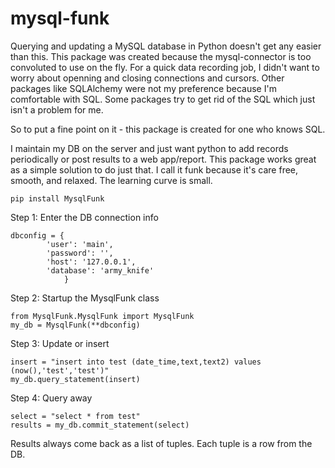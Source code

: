 # mysql-funk

Querying and updating a MySQL database in Python doesn't get any easier than this. This package was created because the mysql-connector is too convoluted to use on the fly. For a quick data recording job, I didn't want to worry about openning and closing connections and cursors. Other packages like SQLAlchemy were not my preference because I'm comfortable with SQL. Some packages try to get rid of the SQL which just isn't a problem for me.

So to put a fine point on it - this package is created for one who knows SQL.

I maintain my DB on the server and just want python to add records periodically or post results to a web app/report. This package works great as a simple solution to do just that. I call it funk because it's care free, smooth, and relaxed. The learning curve is small.

```
pip install MysqlFunk
```

Step 1: Enter the DB connection info

```
dbconfig = {
        'user': 'main',
        'password': '',
        'host': '127.0.0.1',
        'database': 'army_knife'
            }
```

Step 2: Startup the MysqlFunk class
```
from MysqlFunk.MysqlFunk import MysqlFunk
my_db = MysqlFunk(**dbconfig)
```
Step 3: Update or insert
```
insert = "insert into test (date_time,text,text2) values (now(),'test','test')"
my_db.query_statement(insert)
```
Step 4: Query away
```
select = "select * from test"
results = my_db.commit_statement(select)
```
Results always come back as a list of tuples. Each tuple is a row from the DB.

